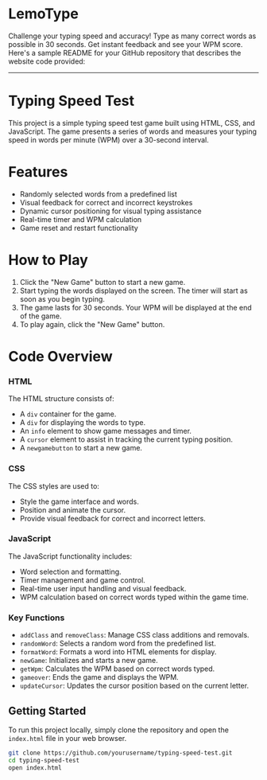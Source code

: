 # LemoType
Challenge your typing speed and accuracy! Type as many correct words as possible in 30 seconds. Get instant feedback and see your WPM score.
Here's a sample README for your GitHub repository that describes the website code provided:

---

# Typing Speed Test

This project is a simple typing speed test game built using HTML, CSS, and JavaScript. The game presents a series of words and measures your typing speed in words per minute (WPM) over a 30-second interval.

# Features

- Randomly selected words from a predefined list
- Visual feedback for correct and incorrect keystrokes
- Dynamic cursor positioning for visual typing assistance
- Real-time timer and WPM calculation
- Game reset and restart functionality

# How to Play

1. Click the "New Game" button to start a new game.
2. Start typing the words displayed on the screen. The timer will start as soon as you begin typing.
3. The game lasts for 30 seconds. Your WPM will be displayed at the end of the game.
4. To play again, click the "New Game" button.

# Code Overview

### HTML

The HTML structure consists of:
- A `div` container for the game.
- A `div` for displaying the words to type.
- An `info` element to show game messages and timer.
- A `cursor` element to assist in tracking the current typing position.
- A `newgamebutton` to start a new game.

### CSS

The CSS styles are used to:
- Style the game interface and words.
- Position and animate the cursor.
- Provide visual feedback for correct and incorrect letters.

### JavaScript

The JavaScript functionality includes:
- Word selection and formatting.
- Timer management and game control.
- Real-time user input handling and visual feedback.
- WPM calculation based on correct words typed within the game time.

### Key Functions

- `addClass` and `removeClass`: Manage CSS class additions and removals.
- `randomWord`: Selects a random word from the predefined list.
- `formatWord`: Formats a word into HTML elements for display.
- `newGame`: Initializes and starts a new game.
- `getWpm`: Calculates the WPM based on correct words typed.
- `gameover`: Ends the game and displays the WPM.
- `updateCursor`: Updates the cursor position based on the current letter.

## Getting Started

To run this project locally, simply clone the repository and open the `index.html` file in your web browser.

```bash
git clone https://github.com/yourusername/typing-speed-test.git
cd typing-speed-test
open index.html




